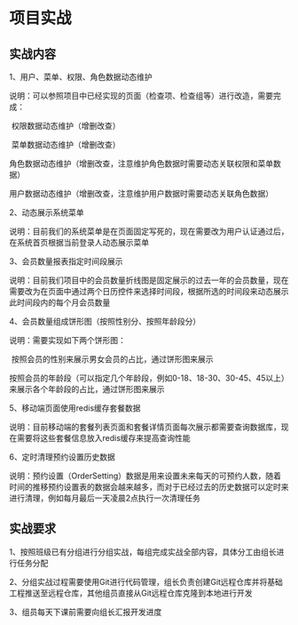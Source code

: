 # 项目实战

## 实战内容

1、用户、菜单、权限、角色数据动态维护

说明：可以参照项目中已经实现的页面（检查项、检查组等）进行改造，需要完成：

​	权限数据动态维护（增删改查）

​	菜单数据动态维护（增删改查）

​	角色数据动态维护（增删改查，注意维护角色数据时需要动态关联权限和菜单数据）

​	用户数据动态维护（增删改查，注意维护用户数据时需要动态关联角色数据）

2、动态展示系统菜单

说明：目前我们的系统菜单是在页面固定写死的，现在需要改为用户认证通过后，在系统首页根据当前登录人动态展示菜单

3、会员数量报表指定时间段展示

说明：目前我们项目中的会员数量折线图是固定展示的过去一年的会员数量，现在需要改为在页面中通过两个日历控件来选择时间段，根据所选的时间段来动态展示此时间段内的每个月会员数量

4、会员数量组成饼形图（按照性别分、按照年龄段分）

说明：需要实现如下两个饼形图：

​	按照会员的性别来展示男女会员的占比，通过饼形图来展示

​	按照会员的年龄段（可以指定几个年龄段，例如0-18、18-30、30-45、45以上）来展示各个年龄段的占比，通过饼形图来展示

5、移动端页面使用redis缓存套餐数据

说明：目前移动端的套餐列表页面和套餐详情页面每次展示都需要查询数据库，现在需要将这些套餐信息放入redis缓存来提高查询性能

6、定时清理预约设置历史数据

说明：预约设置（OrderSetting）数据是用来设置未来每天的可预约人数，随着时间的推移预约设置表的数据会越来越多，而对于已经过去的历史数据可以定时来进行清理，例如每月最后一天凌晨2点执行一次清理任务

## 实战要求

1、按照班级已有分组进行分组实战，每组完成实战全部内容，具体分工由组长进行任务分配

2、分组实战过程需要使用Git进行代码管理，组长负责创建Git远程仓库并将基础工程推送至远程仓库，其他组员直接从Git远程仓库克隆到本地进行开发

3、组员每天下课前需要向组长汇报开发进度



